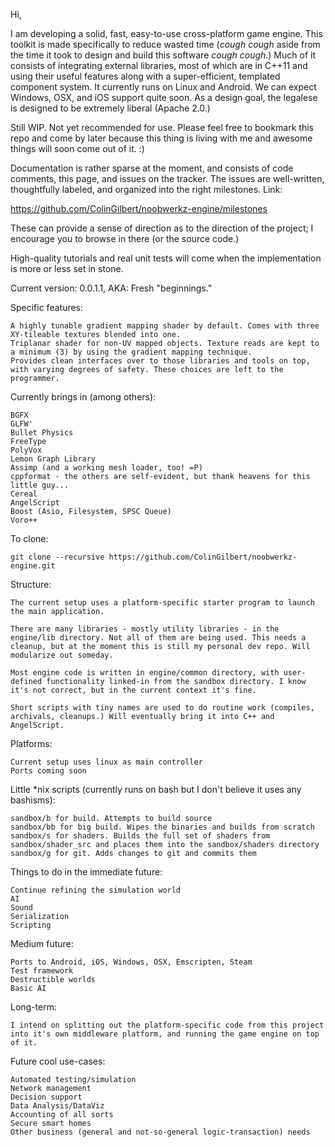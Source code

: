 Hi,


I am developing a solid, fast, easy-to-use cross-platform game engine. This toolkit is made specifically to reduce wasted time (*cough cough* aside from the time it took to design and build this software *cough cough*.) Much of it consists of integrating external libraries, most of which are in C++11 and using their useful features along with a super-efficient, templated component system. It currently runs on Linux and Android. We can expect Windows, OSX, and iOS support quite soon. As a design goal, the legalese is designed to be extremely liberal (Apache 2.0.)

Still WIP. Not yet recommended for use. Please feel free to bookmark this repo and come by later because this thing is living with me and awesome things will soon come out of it. :)

Documentation is rather sparse at the moment, and consists of code comments, this page, and issues on the tracker. The issues are well-written, thoughtfully labeled, and organized into the right milestones. Link:

https://github.com/ColinGilbert/noobwerkz-engine/milestones

These can provide a sense of direction as to the direction of the project; I encourage you to browse in there (or the source code.)

High-quality tutorials and real unit tests will come when the implementation is more or less set in stone.

Current version: 0.0.1.1, AKA: Fresh "beginnings."

Specific features:
```
A highly tunable gradient mapping shader by default. Comes with three XY-tileable textures blended into one.
Triplanar shader for non-UV mapped objects. Texture reads are kept to a minimum (3) by using the gradient mapping technique.
Provides clean interfaces over to those libraries and tools on top, with varying degrees of safety. These choices are left to the programmer.
```

Currently brings in (among others):
```
BGFX
GLFW'
Bullet Physics
FreeType
PolyVox
Lemon Graph Library 
Assimp (and a working mesh loader, too! =P)
cppformat - the others are self-evident, but thank heavens for this little guy...
Cereal
AngelScript
Boost (Asio, Filesystem, SPSC Queue)
Voro++
```

To clone:
```
git clone --recursive https://github.com/ColinGilbert/noobwerkz-engine.git
```

Structure:
```
The current setup uses a platform-specific starter program to launch the main application.

There are many libraries - mostly utility libraries - in the engine/lib directory. Not all of them are being used. This needs a cleanup, but at the moment this is still my personal dev repo. Will modularize out someday.

Most engine code is written in engine/common directory, with user-defined functionality linked-in from the sandbox directory. I know it's not correct, but in the current context it's fine.

Short scripts with tiny names are used to do routine work (compiles, archivals, cleanups.) Will eventually bring it into C++ and AngelScript.
```

Platforms:
```
Current setup uses linux as main controller
Ports coming soon
```

Little *nix scripts (currently runs on bash but I don't believe it uses any bashisms):
```
sandbox/b for build. Attempts to build source
sandbox/bb for big build. Wipes the binaries and builds from scratch
sandbox/s for shaders. Builds the full set of shaders from sandbox/shader_src and places them into the sandbox/shaders directory
sandbox/g for git. Adds changes to git and commits them
```

Things to do in the immediate future:
```
Continue refining the simulation world
AI
Sound
Serialization
Scripting
```

Medium future:
```
Ports to Android, iOS, Windows, OSX, Emscripten, Steam
Test framework
Destructible worlds
Basic AI
```

Long-term:
```
I intend on splitting out the platform-specific code from this project into it's own middleware platform, and running the game engine on top of it.
```

Future cool use-cases:
```
Automated testing/simulation
Network management
Decision support
Data Analysis/DataViz
Accounting of all sorts
Secure smart homes
Other business (general and not-so-general logic-transaction) needs
```
